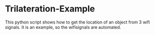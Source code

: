 # Trilateration-Example
This python script shows how to get the location of an object from 3 wifi signals. It is an example, so the wifisignals are automated.
